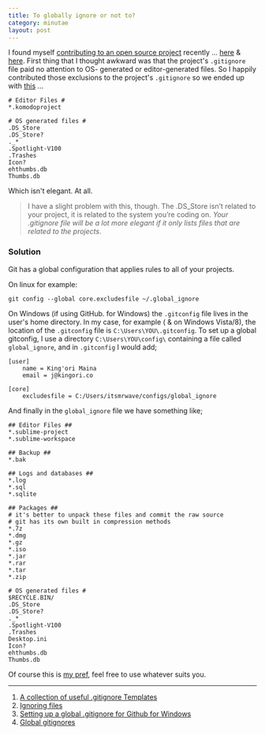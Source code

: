 ```yaml
---
title: To globally ignore or not to?
category: minutae
layout: post
---
```


I found myself [contributing to an open source project][oauth2-server-php]
recently ... [here][commit1] & [here][commit2]. First thing that I thought
awkward was that the project's `.gitignore` file paid no attention to OS-
generated or editor-generated files. So I happily contributed those exclusions
to the project's `.gitignore` so we ended up with [this][commit3] ...

```
# Editor Files #
*.komodoproject

# OS generated files #
.DS_Store
.DS_Store?
._*
.Spotlight-V100
.Trashes
Icon?
ehthumbs.db
Thumbs.db
```

Which isn't elegant. At all.

> I have a slight problem with this, though. The .DS_Store isn’t related to your
> project, it is related to the system you’re coding on. _Your .gitignore file
> will be a lot more elegant if it only lists files that are related to the
> projects_.

### Solution ###

Git has a global configuration that applies rules to all of your projects.

On linux for example:

```
git config --global core.excludesfile ~/.global_ignore
```

On Windows (if using GitHub. for Windows) the `.gitconfig` file lives in the
user's home directory. In my case, for example ( & on Windows Vista/8), the
location of the `.gitconfig` file is `C:\Users\YOU\.gitconfig`. To set up a
global gitconfig, I use a directory `C:\Users\YOU\config\` containing a file
called `global_ignore`, and in `.gitconfig` I would add;

```
[user]
    name = King'ori Maina
    email = j@kingori.co

[core]
    excludesfile = C:/Users/itsmrwave/configs/global_ignore
```

And finally in the `global_ignore` file we have something like;

``` text
## Editor Files ##
*.sublime-project
*.sublime-workspace

## Backup ##
*.bak

## Logs and databases ##
*.log
*.sql
*.sqlite

## Packages ##
# it's better to unpack these files and commit the raw source
# git has its own built in compression methods
*.7z
*.dmg
*.gz
*.iso
*.jar
*.rar
*.tar
*.zip

# OS generated files #
$RECYCLE.BIN/
.DS_Store
.DS_Store?
._*
.Spotlight-V100
.Trashes
Desktop.ini
Icon?
ehthumbs.db
Thumbs.db
```

Of course this is [my pref][my-global-ignore], feel free to use whatever
suits you.

---

1. [A collection of useful .gitignore Templates](https://github.com/github/gitignore)
2. [Ignoring files](https://help.github.com/articles/ignoring-files)
3. [Setting up a global .gitignore for Github for Windows](http://www.lemoda.net/git/github-gitignore-windows/index.html)
4. [Global gitignores](http://augustl.com/blog/2009/global_gitignores/)

[commit1]: https://github.com/itsmrwave/oauth2-server-php/commit/640498926f2ebe8499c14184b89d613acf60ae59  "Update README with more info on grant types"
[commit2]: https://github.com/itsmrwave/oauth2-server-php/commit/31fc8c2a2f9dcf1d3a0a58736c7b6d7cd88bb74a  "Place the realm & scope values in ..."
[commit3]: https://github.com/itsmrwave/oauth2-server-php/commit/f26798ce7007c19671e7fed5bfe42d5c63240639  "Ignore editor, OS and test files"
[oauth2-server-php]: https://github.com/bshaffer/oauth2-server-php  "bshaffer/oauth2-server-php"
[my-global-ignore]: https://github.com/itsmrwave/configs/blob/master/gitignore/global_ignore  "itsmrwave/configs/gitignore/global_ignore"
